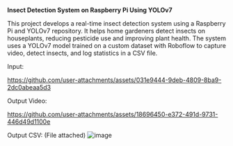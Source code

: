 **Insect Detection System on Raspberry Pi Using YOLOv7**

This project develops a real-time insect detection system using a Raspberry Pi and YOLOv7 repository.
It helps home gardeners detect insects on houseplants, reducing pesticide use and improving plant health.
The system uses a YOLOv7 model trained on a custom dataset with Roboflow to capture video, detect insects, and log statistics in a CSV file.

Input:

https://github.com/user-attachments/assets/031e9444-9deb-4809-8ba9-2dc0abeaa5d3


Output Video:

https://github.com/user-attachments/assets/18696450-e372-491d-9731-446d49d1100e


Output CSV: (File attached)
![image](https://github.com/user-attachments/assets/a273dd70-cdde-4a6f-828d-7f0c013493e6)

